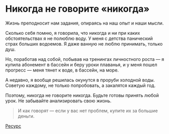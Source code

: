 # Никогда не говорите «никогда»

Жизнь преподносит нам задания, опираясь на наш опыт и наши мысли.

Cколько себя помню, я говорила, что никогда и ни при каких обстоятельствах я не полюблю воду. У меня с детства панический страх больших водоемов. Я даже ванную не люблю принимать, только душ.

Но, поработав над собой, побывав на тренингах личностного роста — я купила абонемент в бассейн и беру уроки плаванья, и у меня пошел прогресс — меня тянет к воде, в бассейн, на море.

А недавно, я вообще решилась окунутся в проруби холодной воды. Советую каждому, не только попробовать, а закалятся каждый год.

Поэтому, никогда не говорите никогда. Будьте готовы принять любой урок. Не забывайте анализировать свою жизнь.

> И как говорят — если у вас нет проблем, купите их за большие деньги.

[Ресурс](https://svystunlife.com/lichnaya-zhizn/nikogda-ne-govorite-nikogda)

